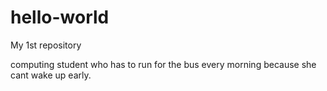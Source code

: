 # hello-world
My 1st repository


computing student who has to run for the bus every morning because she cant wake up early.
